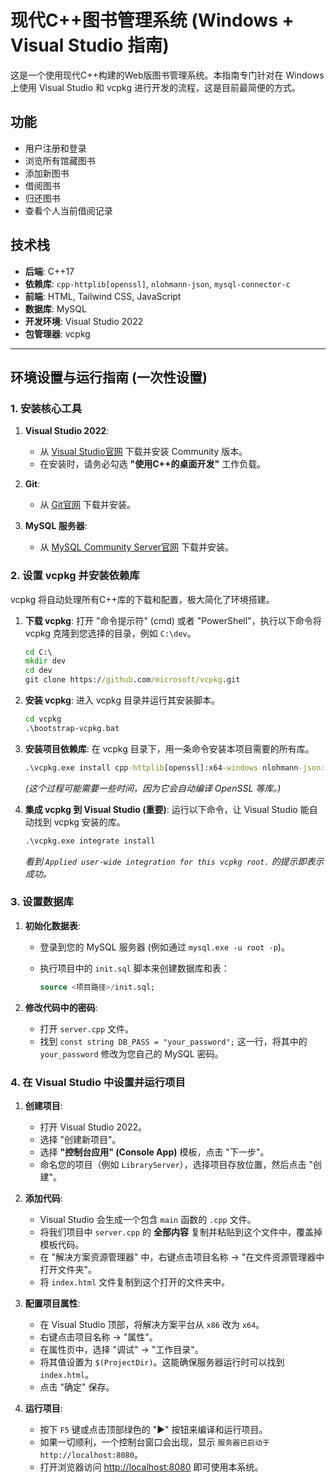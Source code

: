 # 现代C++图书管理系统 (Windows + Visual Studio 指南)

这是一个使用现代C++构建的Web版图书管理系统。本指南专门针对在 Windows 上使用 Visual Studio 和 vcpkg 进行开发的流程，这是目前最简便的方式。

## 功能

- 用户注册和登录
- 浏览所有馆藏图书
- 添加新图书
- 借阅图书
- 归还图书
- 查看个人当前借阅记录

## 技术栈

- **后端**: C++17
- **依赖库**: `cpp-httplib[openssl]`, `nlohmann-json`, `mysql-connector-c`
- **前端**: HTML, Tailwind CSS, JavaScript
- **数据库**: MySQL
- **开发环境**: Visual Studio 2022
- **包管理器**: vcpkg

---

## 环境设置与运行指南 (一次性设置)

### 1. 安装核心工具

1. **Visual Studio 2022**:
    - 从 [Visual Studio官网](https://visualstudio.microsoft.com/downloads/) 下载并安装 Community 版本。
    - 在安装时，请务必勾选 **"使用C++的桌面开发"** 工作负载。

2. **Git**:
    - 从 [Git官网](https://git-scm.com/downloads) 下载并安装。

3. **MySQL 服务器**:
    - 从 [MySQL Community Server官网](https://dev.mysql.com/downloads/mysql/) 下载并安装。

### 2. 设置 vcpkg 并安装依赖库

vcpkg 将自动处理所有C++库的下载和配置，极大简化了环境搭建。

1. **下载 vcpkg**:
    打开 "命令提示符" (cmd) 或者 "PowerShell"，执行以下命令将 vcpkg 克隆到您选择的目录，例如 `C:\dev`。

    ```cmd
    cd C:\
    mkdir dev
    cd dev
    git clone https://github.com/microsoft/vcpkg.git
    ```

2. **安装 vcpkg**:
    进入 vcpkg 目录并运行其安装脚本。

    ```cmd
    cd vcpkg
    .\bootstrap-vcpkg.bat
    ```

3. **安装项目依赖库**:
    在 vcpkg 目录下，用一条命令安装本项目需要的所有库。

    ```cmd
    .\vcpkg.exe install cpp-httplib[openssl]:x64-windows nlohmann-json:x64-windows mysql-connector-c:x64-windows
    ```

    *(这个过程可能需要一些时间，因为它会自动编译 OpenSSL 等库。)*

4. **集成 vcpkg 到 Visual Studio (重要)**:
    运行以下命令，让 Visual Studio 能自动找到 vcpkg 安装的库。

    ```cmd
    .\vcpkg.exe integrate install
    ```

    *看到 `Applied user-wide integration for this vcpkg root.` 的提示即表示成功。*

### 3. 设置数据库

1. **初始化数据表**:
    - 登录到您的 MySQL 服务器 (例如通过 `mysql.exe -u root -p`)。
    - 执行项目中的 `init.sql` 脚本来创建数据库和表：

      ```sql
      source <项目路径>/init.sql;
      ```

2. **修改代码中的密码**:
    - 打开 `server.cpp` 文件。
    - 找到 `const string DB_PASS = "your_password";` 这一行，将其中的 `your_password` 修改为您自己的 MySQL 密码。

### 4. 在 Visual Studio 中设置并运行项目

1. **创建项目**:
    - 打开 Visual Studio 2022。
    - 选择 "创建新项目"。
    - 选择 **"控制台应用" (Console App)** 模板，点击 "下一步"。
    - 命名您的项目（例如 `LibraryServer`），选择项目存放位置，然后点击 "创建"。

2. **添加代码**:
    - Visual Studio 会生成一个包含 `main` 函数的 `.cpp` 文件。
    - 将我们项目中 `server.cpp` 的 **全部内容** 复制并粘贴到这个文件中，覆盖掉模板代码。
    - 在 "解决方案资源管理器" 中，右键点击项目名称 -> "在文件资源管理器中打开文件夹"。
    - 将 `index.html` 文件复制到这个打开的文件夹中。

3. **配置项目属性**:
    - 在 Visual Studio 顶部，将解决方案平台从 `x86` 改为 `x64`。
    - 右键点击项目名称 -> "属性"。
    - 在属性页中，选择 "调试" -> "工作目录"。
    - 将其值设置为 `$(ProjectDir)`。这能确保服务器运行时可以找到 `index.html`。
    - 点击 "确定" 保存。

4. **运行项目**:
    - 按下 `F5` 键或点击顶部绿色的 "▶" 按钮来编译和运行项目。
    - 如果一切顺利，一个控制台窗口会出现，显示 `服务器已启动于 http://localhost:8080`。
    - 打开浏览器访问 [http://localhost:8080](http://localhost:8080) 即可使用本系统。
